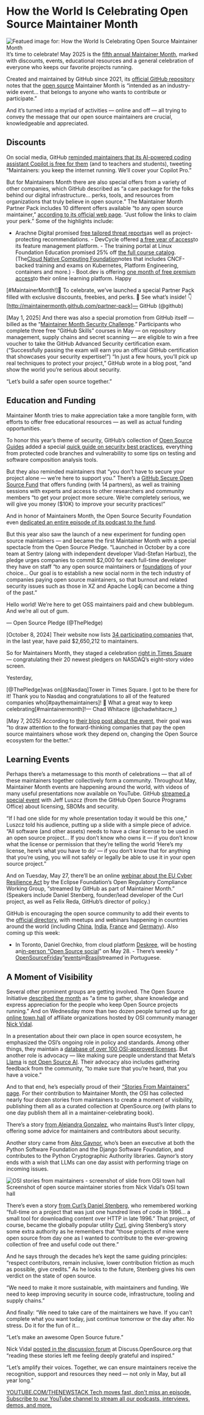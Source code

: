 # How the World Is Celebrating Open Source Maintainer Month
![Featued image for: How the World Is Celebrating Open Source Maintainer Month](https://cdn.thenewstack.io/media/2025/05/76d0523c-thomas-park-37sfvhrc1qq-unsplash-1024x660.jpg)
It’s time to celebrate! May 2025 is the [fifth annual Maintainer Month](https://maintainermonth.github.com/), marked with discounts, events, educational resources and a general celebration of everyone who keeps our favorite projects running.

Created and maintained by GitHub since 2021, its [official GitHub repository](https://github.com/github/maintainermonth) notes that the [open source](https://thenewstack.io/open-source/) Maintainer Month is “intended as an industry-wide event… that belongs to anyone who wants to contribute or participate.”

And it’s turned into a myriad of activities — online and off — all trying to convey the message that our open source maintainers are crucial, knowledgeable and appreciated.

## Discounts
On social media, GitHub [reminded maintainers that its AI-powered coding assistant Copilot is free for them](https://twitter.com/github/status/1921978712616050785) (and to teachers and students), tweeting “Maintainers: you keep the internet running. We’ll cover your Copilot Pro.”

But for Maintainers Month there are also special offers from a variety of other companies, which GitHub described as “a care package for the folks behind our digital infrastructure… perks, tools, and resources from organizations that truly believe in open source.” The Maintainer Month Partner Pack includes 10 different offers available “to any open source maintainer,” [according to its official web page](https://maintainermonth.github.com/partner-pack). “Just follow the links to claim your perk.” Some of the highlights include:

- Arachne Digital promised
[free tailored threat reports](https://www.arachne.digital/products/cyber-threat-data-feed)as well as project-protecting recommendations. - DevCycle offered
[a free year of access](https://www.devcycle.com/github-maintainer-month)to its feature management platform. - The training portal at Linux Foundation Education promised 25% off
[the full course catalog](https://training.linuxfoundation.org/full-catalog/). (The[Cloud Native Computing Foundation](https://cncf.io/?utm_content=inline+mention)notes that includes CNCF-backed training and exams on Kubernetes, Platform Engineering, containers and more.) - Boot.dev is offering
[one month of free premium access](https://www.boot.dev/github-maintainer-month/2025)to their online learning platform.
Happy

[#MaintainerMonth!]🎉 To celebrate, we’ve launched a special Partner Pack filled with exclusive discounts, freebies, and perks. 🎁 See what’s inside! 👇
[http://maintainermonth.github.com/partner-pack]— GitHub (@github)

[May 1, 2025]
And there was also a special promotion from GitHub itself — billed as the “[Maintainer Month Security Challenge](https://maintainermonth.github.com/security-challenge).” Participants who complete three free “GitHub Skills” courses in May — on repository management, supply chains and secret scanning — are eligible to win a free voucher to take the GitHub Advanced Security certification exam. (“Successfully passing the exam will earn you an official GitHub certification that showcases your security expertise!”) “In just a few hours, you’ll pick up real techniques to protect your project,” GitHub wrote in a blog post, “and show the world you’re serious about security.

“Let’s build a safer open source together.”

## Education and Funding
Maintainer Month tries to make appreciation take a more tangible form, with efforts to offer free educational resources — as well as actual funding opportunities.

To honor this year’s theme of security, GitHub’s collection of [Open Source Guides](https://github.com/github/opensource.guide#readme) added a special [quick guide on security best practices](https://opensource.guide/security-best-practices-for-your-project/), everything from protected code branches and vulnerability to some tips on testing and software composition analysis tools.

But they also reminded maintainers that “you don’t have to secure your project alone — we’re here to support you.” There’s a [GitHub Secure Open Source Fund](https://resources.github.com/github-secure-open-source-fund/) that offers funding (with 14 partners), as well as training sessions with experts and access to other researchers and community members “to get your project more secure. We’re completely serious, we will give you money ($10K) to improve your security practices!”

And in honor of Maintainers Month, the Open Source Security Foundation even [dedicated an entire episode of its podcast to the fund](https://openssf.org/podcast/2025/05/13/whats-in-the-soss-podcast-30-s2e07-scaling-security-inside-the-github-securing-open-source-software-fund/).

But this year also saw the launch of a new experiment for funding open source maintainers — and became the first Maintainer Month with a special spectacle from the Open Source Pledge. “Launched in October by a core team at Sentry (along with independent developer Vlad-Stefan Harbuz), the pledge urges companies to commit $2,000 for each full-time developer they have on staff “to any open source maintainers or [foundations](https://fossfoundation.info/) of your choice… Our goal is to establish a new social norm in the tech industry of companies paying open source maintainers, so that burnout and related security issues such as those in XZ and Apache Log4j can become a thing of the past.”

Hello world! We’re here to get OSS maintainers paid and chew bubblegum. And we’re all out of gum.

— Open Source Pledge (@ThePledge)

[October 8, 2024]
Their website now lists [34 participating companies](https://opensourcepledge.com/members/) that, in the last year, have paid $2,650,212 to maintainers.

So for Maintainers Month, they staged a celebration [right in Times Square](https://twitter.com/ThePledge/status/1843646773145002003) — congratulating their 20 newest pledgers on NASDAQ’s eight-story video screen.

Yesterday,

[@ThePledge]was on[@Nasdaq]Tower in Times Square. I got to be there for it! Thank you to Nasdaq and congratulations to all of the featured companies who[#paythemaintainers]! 👏 What a great way to keep celebrating[#maintainermonth]!— Chad Whitacre (@chadwhitacre_)

[May 7, 2025]
According to [their blog post about the event](https://opensourcepledge.com/blog/we-celebrated-open-source-pledge-members-in-times-square/), their goal was “to draw attention to the forward-thinking companies that pay the open source maintainers whose work they depend on, changing the Open Source ecosystem for the better.”

## Learning Events
Perhaps there’s a metamessage to this month of celebrations — that all of these maintainers together collectively form a community. Throughout May, Maintainer Month events are happening around the world, with videos of many useful presentations now available on YouTube. GitHub [streamed a special event](https://www.youtube.com/watch?v=8hbkfKAl4hk) with Jeff Luszcz (from the GitHub Open Source Programs Office) about licensing, SBOMs and security.

“If I had one slide for my whole presentation today it would be this one,” Luszcz told his audience, putting up a slide with a simple piece of advice. “All software (and other assets) needs to have a clear license to be used in an open source project… If you don’t know who owns it — if you don’t know what the license or permission that they’re telling the world ‘Here’s my license, here’s what you have to do’ — if you don’t know that for anything that you’re using, you will not safely or legally be able to use it in your open source project.”

And on Tuesday, May 27, there’ll be an online [webinar about the EU Cyber Resilience Act](https://maintainermonth.github.com/schedule/2025-05-27-CRA) by the Eclipse Foundation’s Open Regulatory Compliance Working Group, “streamed by GitHub as part of Maintainer Month.” (Speakers include Daniel Stenberg, founder/lead developer of the Curl project, as well as Felix Reda, GitHub’s director of policy.)

GitHub is encouraging the open source community to add their events to the [official directory](https://maintainermonth.github.com/schedule), with meetups and webinars happening in countries around the world (including [China](https://maintainermonth.github.com/schedule/2025-05-06-Innersource-China), [India](https://maintainermonth.github.com/schedule/2025-05-24-FSF-40-Chennai), [France](https://maintainermonth.github.com/schedule/2025-05-19-05F5) and [Germany](https://maintainermonth.github.com/schedule/2025-05-26-Cultivating-Design)). Also coming up this week:

- In Toronto, Daniel Grechko, from cloud platform
[Deskree](https://www.deskree.com/), will be hosting an[in-person “Open Source social](https://maintainermonth.github.com/schedule/2025-05-28-Deskree)” on May 28. - There’s weekly “
[Open](https://maintainermonth.github.com/schedule/2025-05-02-Cookie-Cutter)[Source](https://maintainermonth.github.com/schedule/2025-05-09-Diciotech)[Friday](https://maintainermonth.github.com/schedule/2025-05-16-Querido-Diario)”[events](https://maintainermonth.github.com/schedule/2025-05-23-Build-CLI)in[Brasil](https://maintainermonth.github.com/schedule/2025-05-30-Libre-Sign)streamed in Portuguese.
## A Moment of Visibility
Several other prominent groups are getting involved. The Open Source Initiative [described the month](https://opensource.org/blog/may-is-maintainer-month-celebrating-those-who-secure-open-source) as “a time to gather, share knowledge and express appreciation for the people who keep Open Source projects running.” And on Wednesday more than two dozen people turned up for [an online town hall](https://recordings.rna1.blindsidenetworks.com/osi/248fe989d78687efe8d0b4d651b26eefb5de9ccd-1747840841063/capture/) of affiliate organizations hosted by OSI community manager [Nick Vidal](https://www.linkedin.com/in/nickvidal/recent-activity/all/).

In a presentation about their own place in open source ecosystem, he emphasized the OSI’s ongoing role in policy and standards. Among other things, they maintain a [database of over 100 OSI-approved licenses](https://opensource.org/licenses). But another role is advocacy — like making sure people understand that Meta’s [Llama](https://www.llama.com/) is [not Open Source AI](https://thenewstack.io/open-source-ai-and-the-llama-2-kerfuffle/).
Their advocacy also includes gathering feedback from the community, “to make sure that you’re heard, that you have a voice.”

And to that end, he’s especially proud of their [“Stories From Maintainers” page](https://opensource.org/maintainers). For their contribution to Maintainer Month, the OSI has collected nearly four dozen stories from maintainers to create a moment of visibility, publishing them all as a curated collection at OpenSource.org (with plans to one day publish them all in a maintainer-celebrating book).

There’s a story [from Alejandra Gonzalez](https://opensource.org/maintainers/blyxyas), who maintains Rust’s linter clippy, offering some advice for maintainers and contributors about security.

Another story came from [Alex Gaynor](https://opensource.org/maintainers/alex), who’s been an executive at both the Python Software Foundation and the Django Software Foundation, and contributes to the Python Cryptographic Authority libraries. Gaynor’s story ends with a wish that LLMs can one day assist with performing triage on incoming issues.

![OSI stories from maintainers - screenshot of slide from OSI town hall](https://cdn.thenewstack.io/media/2025/05/65fe1314-stories-from-maintainers.png)
Screenshot of open source maintainer stories from Nick Vidal’s OSI town hall

There’s even a story [from Curl’s Daniel Stenberg](https://opensource.org/maintainers/bagder), who remembered working “full-time on a project that was just one hundred lines of code in 1996… a small tool for downloading content over HTTP in late 1996.” That project, of course, became the globally popular utility [Curl](https://thenewstack.io/curl-fights-a-flood-of-ai-generated-bug-reports-from-hackerone/), giving Stenberg’s story some extra authority as he remembers that “those projects of mine were open source from day one as I wanted to contribute to the ever-growing collection of free and useful code out there.”

And he says through the decades he’s kept the same guiding principles: “respect contributors, remain inclusive, lower contribution friction as much as possible, give credits.” As he looks to the future, Stenberg gives his own verdict on the state of open source.

“We need to make it more sustainable, with maintainers and funding. We need to keep improving security in source code, infrastructure, tooling and supply chains.”

And finally: “We need to take care of the maintainers we have. If you can’t complete what you want today, just continue tomorrow or the day after. No stress. Do it for the fun of it…

“Let’s make an awesome Open Source future.”

Nick Vidal [posted in the discussion forum](https://discuss.opensource.org/t/may-is-maintainer-month-celebrating-those-who-secure-open-source/1026/5) at Discuss.OpenSource.org that “reading these stories left me feeling deeply grateful and inspired.”

“Let’s amplify their voices. Together, we can ensure maintainers receive the recognition, support and resources they need — not only in May, but all year long.”

[
YOUTUBE.COM/THENEWSTACK
Tech moves fast, don't miss an episode. Subscribe to our YouTube
channel to stream all our podcasts, interviews, demos, and more.
](https://youtube.com/thenewstack?sub_confirmation=1)